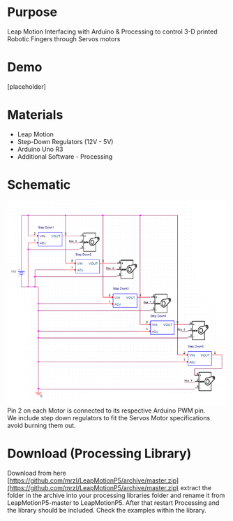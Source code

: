 # Purpose
Leap Motion Interfacing with Arduino & Processing to control 3-D printed Robotic Fingers through Servos motors
# Demo  
[placeholder]  
# Materials  
  * Leap Motion  
  * Step-Down Regulators (12V - 5V)  
  * Arduino Uno R3
  * Additional Software - Processing
# Schematic  
![Arduino to Servos Connection](doc/Arduino_Motors.PNG)  
Pin 2 on each Motor is connected to its respective Arduino PWM pin.  
We include step down regulators to fit the Servos Motor specifications avoid burning them out.
# Download (Processing Library)  
Download from here [https://github.com/mrzl/LeapMotionP5/archive/master.zip](https://github.com/mrzl/LeapMotionP5/archive/master.zip) extract the folder in the archive into your processing libraries folder and rename it from LeapMotionP5-master to LeapMotionP5. After that restart Processing and the library should be included. Check the examples within the library.
